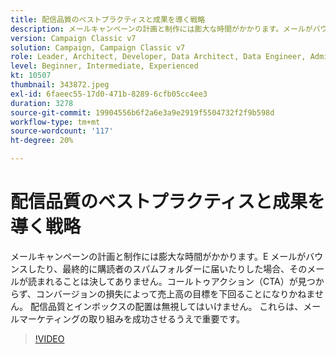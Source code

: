 ```yaml
---
title: 配信品質のベストプラクティスと成果を導く戦略
description: メールキャンペーンの計画と制作には膨大な時間がかかります。メールがバウンスしたり、最終的に購読者のスパムフォルダーに届いたりした場合、メールは次のようになります。（説明は 60 ～ 160 文字にする必要があります）
version: Campaign Classic v7
solution: Campaign, Campaign Classic v7
role: Leader, Architect, Developer, Data Architect, Data Engineer, Admin, User
level: Beginner, Intermediate, Experienced
kt: 10507
thumbnail: 343872.jpeg
exl-id: 6faeec55-17d0-471b-8289-6cfb05cc4ee3
duration: 3278
source-git-commit: 19904556b6f2a6e3a9e2919f5504732f2f9b598d
workflow-type: tm+mt
source-wordcount: '117'
ht-degree: 20%

---
```


# 配信品質のベストプラクティスと成果を導く戦略

メールキャンペーンの計画と制作には膨大な時間がかかります。E メールがバウンスしたり、最終的に購読者のスパムフォルダーに届いたりした場合、そのメールが読まれることは決してありません。コールトゥアクション（CTA）が見つからず、コンバージョンの損失によって売上高の目標を下回ることになりかねません。 配信品質とインボックスの配置は無視してはいけません。 これらは、メールマーケティングの取り組みを成功させるうえで重要です。

>[!VIDEO](https://video.tv.adobe.com/v/343872/?quality=12&learn=on)
